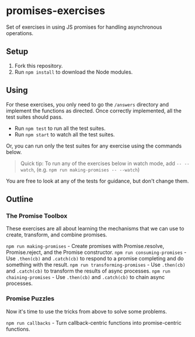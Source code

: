 # promises-exercises

Set of exercises in using JS promises for handling asynchronous operations.

## Setup

1. Fork this repository.
2. Run `npm install` to download the Node modules.

## Using

For these exercises, you only need to go the `/answers` directory and implement the functions as directed.  Once correctly implemented, all the test suites should pass.  

* Run `npm test` to run all the test suites.
* Run `npm start` to watch all the test suites.

Or, you can run only the test suites for any exercise using the commands below.

> Quick tip:  To run any of the exercises below in watch mode, add `-- --watch`, (e.g. `npm run making-promises -- --watch`)

You are free to look at any of the tests for guidance, but don't change them.

## Outline

### The Promise Toolbox

These exercises are all about learning the mechanisms that we can use to create, transform, and combine promises.

`npm run making-promises` - Create promises with Promise.resolve, Promise.reject, and the Promise constructor.
`npm run consuming-promises` - Use `.then(cb)` and `.catch(cb)` to respond to a promise completing and do something with the result.
`npm run transforming-promises` - Use `.then(cb)` and `.catch(cb)` to transform the results of async processes.
`npm run chaining-promises` - Use `.then(cb)` and `.catch(cb)` to chain async processes.

### Promise Puzzles

Now it's time to use the tricks from above to solve some problems.

`npm run callbacks` - Turn callback-centric functions into promise-centric functions.
